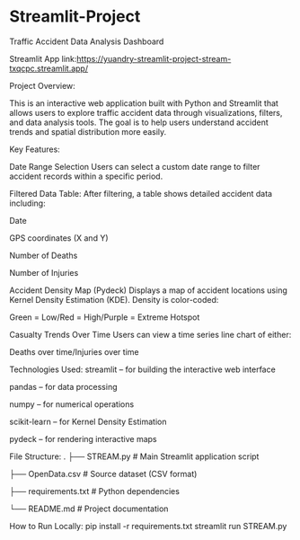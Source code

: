 # Streamlit-Project

Traffic Accident Data Analysis Dashboard

Streamlit App link:https://yuandry-streamlit-project-stream-txqcpc.streamlit.app/



Project Overview:

This is an interactive web application built with Python and Streamlit that allows users to explore traffic accident data through visualizations, filters, and data analysis tools. The goal is to help users understand accident trends and spatial distribution more easily.

Key Features:

Date Range Selection
Users can select a custom date range to filter accident records within a specific period.

Filtered Data Table:
After filtering, a table shows detailed accident data including:

Date

GPS coordinates (X and Y)

Number of Deaths

Number of Injuries

Accident Density Map (Pydeck)
Displays a map of accident locations using Kernel Density Estimation (KDE). 
Density is color-coded:

Green = Low/Red = High/Purple = Extreme Hotspot

Casualty Trends Over Time
Users can view a time series line chart of either:

Deaths over time/Injuries over time

Technologies Used:
streamlit – for building the interactive web interface

pandas – for data processing

numpy – for numerical operations

scikit-learn – for Kernel Density Estimation

pydeck – for rendering interactive maps

 File Structure:
.
├── STREAM.py              # Main Streamlit application script

├── OpenData.csv           # Source dataset (CSV format)

├── requirements.txt       # Python dependencies

└── README.md              # Project documentation

How to Run Locally:
pip install -r requirements.txt
streamlit run STREAM.py
